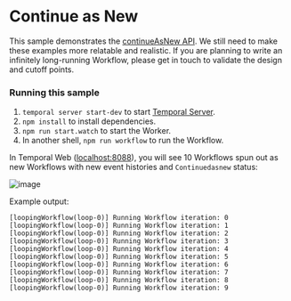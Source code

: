 # Continue as New

This sample demonstrates the [continueAsNew API](https://docs.temporal.io/dev-guide/typescript/features#continue-as-new). We still need to make these examples more relatable and realistic. If you are planning to write an infinitely long-running Workflow, please get in touch to validate the design and cutoff points.

### Running this sample

1. `temporal server start-dev` to start [Temporal Server](https://github.com/temporalio/cli/#installation).
2. `npm install` to install dependencies.
3. `npm run start.watch` to start the Worker.
4. In another shell, `npm run workflow` to run the Workflow.

In Temporal Web ([localhost:8088](http://localhost:8088)), you will see 10 Workflows spun out as new Workflows with new event histories and `Continuedasnew` status:

![image](https://user-images.githubusercontent.com/6764957/139667701-25369e04-5cad-4721-bbff-3d12bf8bfd66.png)

Example output:

```
[loopingWorkflow(loop-0)] Running Workflow iteration: 0
[loopingWorkflow(loop-0)] Running Workflow iteration: 1
[loopingWorkflow(loop-0)] Running Workflow iteration: 2
[loopingWorkflow(loop-0)] Running Workflow iteration: 3
[loopingWorkflow(loop-0)] Running Workflow iteration: 4
[loopingWorkflow(loop-0)] Running Workflow iteration: 5
[loopingWorkflow(loop-0)] Running Workflow iteration: 6
[loopingWorkflow(loop-0)] Running Workflow iteration: 7
[loopingWorkflow(loop-0)] Running Workflow iteration: 8
[loopingWorkflow(loop-0)] Running Workflow iteration: 9
```
